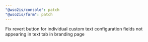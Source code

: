 ```yaml
---
"@wso2is/console": patch
"@wso2is/form": patch
---
```


Fix revert button for individual custom text configuration fields not appearing in text tab in branding page
